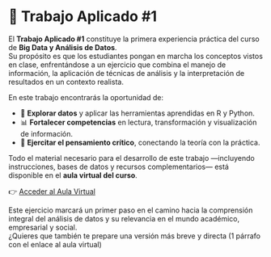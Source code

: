 # 📘 Trabajo Aplicado #1  

El **Trabajo Aplicado #1** constituye la primera experiencia práctica del curso de **Big Data y Análisis de Datos**.  
Su propósito es que los estudiantes pongan en marcha los conceptos vistos en clase, enfrentándose a un ejercicio que combina el manejo de información, la aplicación de técnicas de análisis y la interpretación de resultados en un contexto realista.  

En este trabajo encontrarás la oportunidad de:  

- 🔎 **Explorar datos** y aplicar las herramientas aprendidas en R y Python.  
- 📊 **Fortalecer competencias** en lectura, transformación y visualización de información.  
- 🧠 **Ejercitar el pensamiento crítico**, conectando la teoría con la práctica.  

Todo el material necesario para el desarrollo de este trabajo —incluyendo instrucciones, bases de datos y recursos complementarios— está disponible en el **aula virtual del curso**.  

👉 <a href="https://newava.ucatolica.edu.co/ava2/course/view.php?id=6856" target="_blank">Acceder al Aula Virtual</a>

Este ejercicio marcará un primer paso en el camino hacia la comprensión integral del análisis de datos y su relevancia en el mundo académico, empresarial y social.  
¿Quieres que también te prepare una versión más breve y directa (1 párrafo con el enlace al aula virtual)
